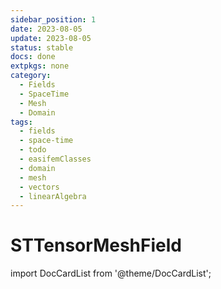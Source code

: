```yaml
---
sidebar_position: 1
date: 2023-08-05 
update: 2023-08-05 
status: stable
docs: done
extpkgs: none
category: 
  - Fields
  - SpaceTime
  - Mesh
  - Domain
tags: 
  - fields
  - space-time
  - todo
  - easifemClasses
  - domain
  - mesh
  - vectors
  - linearAlgebra
---
```


# STTensorMeshField

import DocCardList from '@theme/DocCardList';

<DocCardList />
